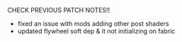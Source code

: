 CHECK PREVIOUS PATCH NOTES!!

- fixed an issue with mods adding other post shaders
- updated flywheel soft dep & it not initializing on fabric